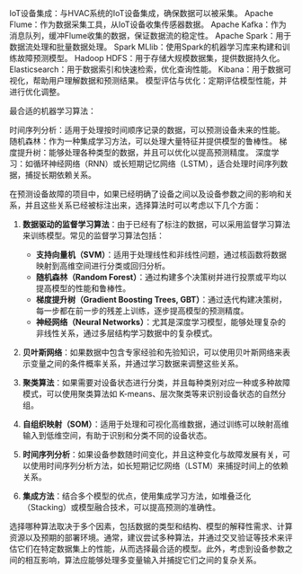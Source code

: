 IoT设备集成：与HVAC系统的IoT设备集成，确保数据可以被采集。
Apache Flume：作为数据采集工具，从IoT设备收集传感器数据。
Apache Kafka：作为消息队列，缓冲Flume收集的数据，保证数据流的稳定性。
Apache Spark：用于数据流处理和批量数据处理。
Spark MLlib：使用Spark的机器学习库来构建和训练故障预测模型。
Hadoop HDFS：用于存储大规模数据集，提供数据持久化。
Elasticsearch：用于数据索引和快速检索，优化查询性能。
Kibana：用于数据可视化，帮助用户理解数据和预测结果。
模型评估与优化：定期评估模型性能，并进行优化调整。

最合适的机器学习算法：

时间序列分析：适用于处理按时间顺序记录的数据，可以预测设备未来的性能。
随机森林：作为一种集成学习方法，可以处理大量特征并提供模型的鲁棒性。
梯度提升树：能够处理各种类型的数据，并且可以优化以提高预测精度。
深度学习：如循环神经网络（RNN）或长短期记忆网络（LSTM），适合处理时间序列数据，捕捉长期依赖关系。


在预测设备故障的项目中，如果已经明确了设备之间以及设备参数之间的影响和关系，并且这些关系已经被标注出来，选择算法时可以考虑以下几个方面：

1. **数据驱动的监督学习算法**：由于已经有了标注的数据，可以采用监督学习算法来训练模型。常见的监督学习算法包括：

   - **支持向量机（SVM）**：适用于处理线性和非线性问题，通过核函数将数据映射到高维空间进行分类或回归分析。
   - **随机森林（Random Forest）**：通过构建多个决策树并进行投票或平均以提高模型的性能和鲁棒性。
   - **梯度提升树（Gradient Boosting Trees, GBT）**：通过迭代构建决策树，每一步都在前一步的残差上训练，逐步提高模型的预测精度。
   - **神经网络（Neural Networks）**：尤其是深度学习模型，能够处理复杂的非线性关系，通过多层结构学习数据中的复杂模式。

2. **贝叶斯网络**：如果数据中包含专家经验和先验知识，可以使用贝叶斯网络来表示变量之间的条件概率关系，并通过学习数据来调整这些关系。

3. **聚类算法**：如果需要对设备状态进行分类，并且每种类别对应一种或多种故障模式，可以使用聚类算法如 K-means、层次聚类等来识别设备状态的自然分组。

4. **自组织映射（SOM）**：适用于处理和可视化高维数据，通过训练可以映射高维输入到低维空间，有助于识别和分类不同的设备状态。

5. **时间序列分析**：如果设备参数随时间变化，并且这种变化与故障发展有关，可以使用时间序列分析方法，如长短期记忆网络（LSTM）来捕捉时间上的依赖关系。

6. **集成方法**：结合多个模型的优点，使用集成学习方法，如堆叠泛化（Stacking）或模型融合技术，可以提高预测的准确性。

选择哪种算法取决于多个因素，包括数据的类型和结构、模型的解释性需求、计算资源以及预期的部署环境。通常，建议尝试多种算法，并通过交叉验证等技术来评估它们在特定数据集上的性能，从而选择最合适的模型。此外，考虑到设备参数之间的相互影响，算法应能够处理多变量输入并捕捉它们之间的复杂关系。
